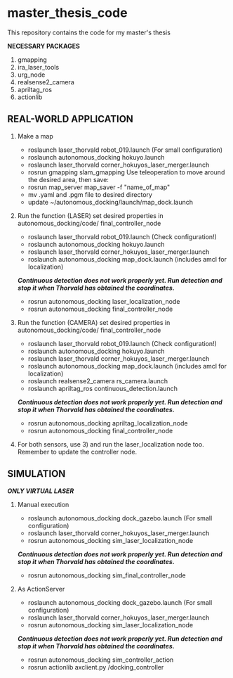 # master_thesis_code
This repository contains the code for my master's thesis

**NECESSARY PACKAGES**
1) gmapping
2) ira_laser_tools
3) urg_node
4) realsense2_camera
5) apriltag_ros
6) actionlib 

## REAL-WORLD APPLICATION 
  1) Make a map 
      - roslaunch laser_thorvald robot_019.launch (For small configuration) 
      - roslaunch autonomous_docking hokuyo.launch
      - roslaunch laser_thorvald corner_hokuyos_laser_merger.launch
      - rosrun gmapping slam_gmapping 
      Use teleoperation to move around the desired area, then save: 
      - rosrun map_server map_saver -f "name_of_map" 
      - mv .yaml and .pgm file to desired directory 
      - update ~/autonomous_docking/launch/map_dock.launch 
  2) Run the function (LASER)
      set desired properties in autonomous_docking/code/ final_controller_node
      - roslaunch laser_thorvald robot_019.launch (Check configuration!) 
      - roslaunch autonomous_docking hokuyo.launch
      - roslaunch laser_thorvald corner_hokuyos_laser_merger.launch 
      - roslaunch autonomous_docking map_dock.launch (includes amcl for localization)
      
      ***Continuous detection does not work properly yet. Run detection and stop it when Thorvald has obtained the coordinates.***
      
      - rosrun autonomous_docking laser_localization_node
      - rosrun autonomous_docking final_controller_node
  3) Run the function (CAMERA)
      set desired properties in autonomous_docking/code/ final_controller_node
      - roslaunch laser_thorvald robot_019.launch (Check configuration!) 
      - roslaunch autonomous_docking hokuyo.launch
      - roslaunch laser_thorvald corner_hokuyos_laser_merger.launch 
      - roslaunch autonomous_docking map_dock.launch (includes amcl for localization) 
      - roslaunch realsense2_camera rs_camera.launch 
      - roslaunch apriltag_ros continuous_detection.launch 
      
      ***Continuous detection does not work properly yet. Run detection and stop it when Thorvald has obtained the coordinates.***
      
      - rosrun autonomous_docking apriltag_localization_node
      - rosrun autonomous_docking final_controller_node
  4) For both sensors, use 3) and run the laser_localization node too. Remember to update the controller node. 
  
## SIMULATION 

***ONLY VIRTUAL LASER*** 

  1) Manual execution
      - roslaunch autonomous_docking dock_gazebo.launch (For small configuration) 
      - roslaunch laser_thorvald corner_hokuyos_laser_merger.launch
      - rosrun autonomous_docking sim_laser_localization_node
      
      ***Continuous detection does not work properly yet. Run detection and stop it when Thorvald has obtained the coordinates.***
      
      - rosrun autonomous_docking sim_final_controller_node
   2) As ActionServer 
      - roslaunch autonomous_docking dock_gazebo.launch (For small configuration) 
      - roslaunch laser_thorvald corner_hokuyos_laser_merger.launch
      - rosrun autonomous_docking sim_laser_localization_node
      
      ***Continuous detection does not work properly yet. Run detection and stop it when Thorvald has obtained the coordinates.***
      
      - rosrun autonomous_docking sim_controller_action
      - rosrun actionlib axclient.py /docking_controller
